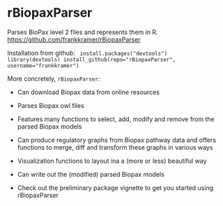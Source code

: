 # rBiopaxParser

Parses BioPax level 2 files and represents them in R.
https://github.com/frankkramer/rBiopaxParser

Installation from github:
<code>
	install.packages("devtools")
	library(devtools)
	install_github(repo="rBiopaxParser", username="frankkramer")
</code>

More concretely, `rBiopaxParser`:

 * Can download Biopax data from online resources

 * Parses Biopax owl files

 * Features many functions to select, add, modify and remove from the parsed Biopax models

 * Can produce regulatory graphs from Biopax pathway data and offers functions to merge, diff and transform these graphs in various ways 
 
 * Visualization functions to layout ina a (more or less) beautiful way
 
 * Can write out the (modified) parsed Biopax models 
 
 * Check out the preliminary package vignette to get you started using rBiopaxParser
 
